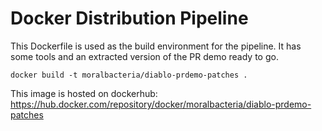 # Docker Distribution Pipeline

This Dockerfile is used as the build environment for the pipeline. It has some tools and an extracted version of the PR demo ready to go.

```
docker build -t moralbacteria/diablo-prdemo-patches .
```

This image is hosted on dockerhub: https://hub.docker.com/repository/docker/moralbacteria/diablo-prdemo-patches